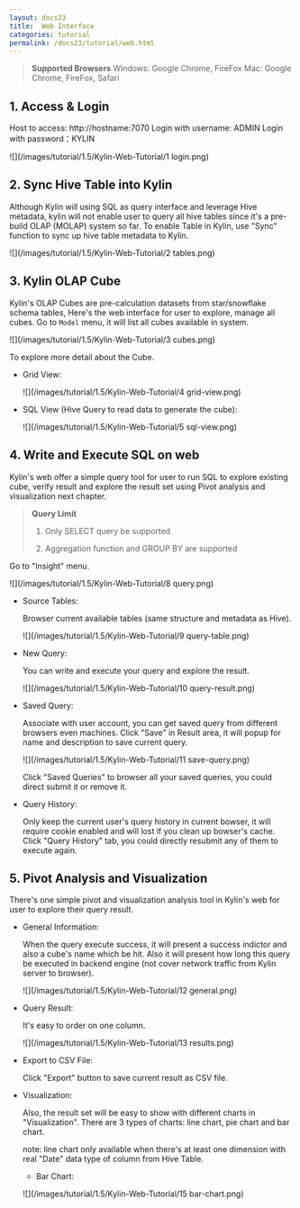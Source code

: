 ```yaml
---
layout: docs23
title:  Web Interface
categories: tutorial
permalink: /docs23/tutorial/web.html
---
```


> **Supported Browsers**
> Windows: Google Chrome, FireFox
> Mac: Google Chrome, FireFox, Safari

## 1. Access & Login
Host to access: http://hostname:7070
Login with username: ADMIN
Login with password：KYLIN

![](/images/tutorial/1.5/Kylin-Web-Tutorial/1 login.png)

## 2. Sync Hive Table into Kylin
Although Kylin will using SQL as query interface and leverage Hive metadata, kylin will not enable user to query all hive tables since it's a pre-build OLAP (MOLAP) system so far. To enable Table in Kylin, use "Sync" function to sync up hive table metadata to Kylin.

![](/images/tutorial/1.5/Kylin-Web-Tutorial/2 tables.png)

## 3. Kylin OLAP Cube
Kylin's OLAP Cubes are pre-calculation datasets from star/snowflake schema tables, Here's the web interface for user to explore, manage all cubes. Go to `Model` menu, it will list all cubes available in system.

![](/images/tutorial/1.5/Kylin-Web-Tutorial/3 cubes.png)

To explore more detail about the Cube.

* Grid View:

   ![](/images/tutorial/1.5/Kylin-Web-Tutorial/4 grid-view.png)

* SQL View (Hive Query to read data to generate the cube):

   ![](/images/tutorial/1.5/Kylin-Web-Tutorial/5 sql-view.png)

## 4. Write and Execute SQL on web
Kylin's web offer a simple query tool for user to run SQL to explore existing cube, verify result and explore the result set using Pivot analysis and visualization next chapter.

> **Query Limit**
> 
> 1. Only SELECT query be supported
> 
> 2. Aggregation function and GROUP BY are supported

Go to "Insight" menu.

![](/images/tutorial/1.5/Kylin-Web-Tutorial/8 query.png)

* Source Tables:

   Browser current available tables (same structure and metadata as Hive).
  
   ![](/images/tutorial/1.5/Kylin-Web-Tutorial/9 query-table.png)

* New Query:

   You can write and execute your query and explore the result.

   ![](/images/tutorial/1.5/Kylin-Web-Tutorial/10 query-result.png)

* Saved Query:

   Associate with user account, you can get saved query from different browsers even machines.
   Click "Save" in Result area, it will popup for name and description to save current query.

   ![](/images/tutorial/1.5/Kylin-Web-Tutorial/11 save-query.png)

   Click "Saved Queries" to browser all your saved queries, you could direct submit it or remove it.

* Query History:

   Only keep the current user's query history in current bowser, it will require cookie enabled and will lost if you clean up bowser's cache. Click "Query History" tab, you could directly resubmit any of them to execute again.

## 5. Pivot Analysis and Visualization
There's one simple pivot and visualization analysis tool in Kylin's web for user to explore their query result.

* General Information:

   When the query execute success, it will present a success indictor and also a cube's name which be hit. 
   Also it will present how long this query be executed in backend engine (not cover network traffic from Kylin server to browser).

   ![](/images/tutorial/1.5/Kylin-Web-Tutorial/12 general.png)

* Query Result:

   It's easy to order on one column.

   ![](/images/tutorial/1.5/Kylin-Web-Tutorial/13 results.png)

* Export to CSV File:

   Click "Export" button to save current result as CSV file.

* Visualization:

   Also, the result set will be easy to show with different charts in "Visualization". There are 3 types of charts: line chart, pie chart and bar chart.

   note: line chart only available when there's at least one dimension with real "Date" data type of column from Hive Table.

   * Bar Chart:

   ![](/images/tutorial/1.5/Kylin-Web-Tutorial/15 bar-chart.png)

